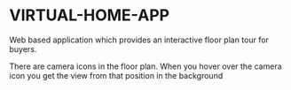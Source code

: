 # VIRTUAL-HOME-APP
Web based application which provides an interactive floor plan tour for buyers.

There are camera icons in the floor plan. When you hover over the camera icon you get the view from that position in the background  
